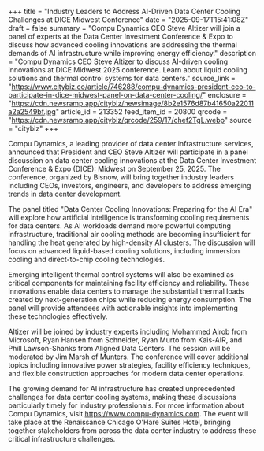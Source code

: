 +++
title = "Industry Leaders to Address AI-Driven Data Center Cooling Challenges at DICE Midwest Conference"
date = "2025-09-17T15:41:08Z"
draft = false
summary = "Compu Dynamics CEO Steve Altizer will join a panel of experts at the Data Center Investment Conference & Expo to discuss how advanced cooling innovations are addressing the thermal demands of AI infrastructure while improving energy efficiency."
description = "Compu Dynamics CEO Steve Altizer to discuss AI-driven cooling innovations at DICE Midwest 2025 conference. Learn about liquid cooling solutions and thermal control systems for data centers."
source_link = "https://www.citybiz.co/article/746288/compu-dynamics-president-ceo-to-participate-in-dice-midwest-panel-on-data-center-cooling/"
enclosure = "https://cdn.newsramp.app/citybiz/newsimage/8b2e1576d87b41650a22011a2a2549bf.jpg"
article_id = 213352
feed_item_id = 20800
qrcode = "https://cdn.newsramp.app/citybiz/qrcode/259/17/chef2TgL.webp"
source = "citybiz"
+++

<p>Compu Dynamics, a leading provider of data center infrastructure services, announced that President and CEO Steve Altizer will participate in a panel discussion on data center cooling innovations at the Data Center Investment Conference & Expo (DICE): Midwest on September 25, 2025. The conference, organized by Bisnow, will bring together industry leaders including CEOs, investors, engineers, and developers to address emerging trends in data center development.</p><p>The panel titled "Data Center Cooling Innovations: Preparing for the AI Era" will explore how artificial intelligence is transforming cooling requirements for data centers. As AI workloads demand more powerful computing infrastructure, traditional air cooling methods are becoming insufficient for handling the heat generated by high-density AI clusters. The discussion will focus on advanced liquid-based cooling solutions, including immersion cooling and direct-to-chip cooling technologies.</p><p>Emerging intelligent thermal control systems will also be examined as critical components for maintaining facility efficiency and reliability. These innovations enable data centers to manage the substantial thermal loads created by next-generation chips while reducing energy consumption. The panel will provide attendees with actionable insights into implementing these technologies effectively.</p><p>Altizer will be joined by industry experts including Mohammed Alrob from Microsoft, Ryan Hansen from Schneider, Ryan Murto from Kais-AIR, and Phill Lawson-Shanks from Aligned Data Centers. The session will be moderated by Jim Marsh of Munters. The conference will cover additional topics including innovative power strategies, facility efficiency techniques, and flexible construction approaches for modern data center operations.</p><p>The growing demand for AI infrastructure has created unprecedented challenges for data center cooling systems, making these discussions particularly timely for industry professionals. For more information about Compu Dynamics, visit <a href="https://www.compu-dynamics.com" rel="nofollow" target="_blank">https://www.compu-dynamics.com</a>. The event will take place at the Renaissance Chicago O'Hare Suites Hotel, bringing together stakeholders from across the data center industry to address these critical infrastructure challenges.</p>